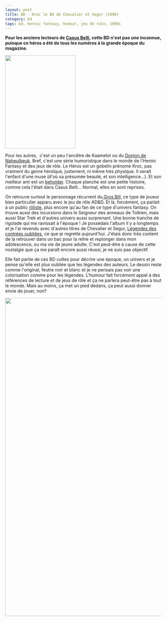 ```yaml
---
layout: post
title: BD - Kroc le Bô de Chevalier et Segur (1990) 
category: bd
tags: bd, heroic fantasy, humour, jeu de role, 1990s
---
```

**Pour les anciens lecteurs de <a href="https://cheziceman.wordpress.com/2017/07/13/presse-du-passe-casus-belli-1980-a-aujourdhui/">Casus Belli</a>, cette BD n'est pas une inconnue, puisque ce héros a été de tous les numéros à la grande époque du magazine.**

<img class="size-medium wp-image-22948 alignleft" src="https://cheziceman.files.wordpress.com/2018/04/kroclebo1.jpg?w=226" alt="" width="226" height="300" />

Pour les autres,  c'est un peu l'ancêtre de Kaamelot ou du <a href="https://fr.wikipedia.org/wiki/Le_Donjon_de_Naheulbeuk">Donjon de Naheulbeuk</a>. Bref, c'est une série humoristique dans le monde de l'Heroic Fantasy et des jeux de rôle. Le Héros est un gobelin prénomé Kroc, pas vraiment du genre héroïque, justement, ni même très physique. Il serait l'enfant d'une muse (d'où sa présumée beauté, et son intelligence...). Et son meilleur ami est un <a href="https://fr.wikipedia.org/wiki/Tyrannœil">beholder</a>. Chaque planche est une petite histoire, comme cela l'était dans Casus Belli... Normal, elles en sont reprises.

On retrouve surtout le personnage récurrent du<a href="https://fr.wikipedia.org/wiki/Gros_Bill_(jeu_de_rôle)"> Gros Bill,</a> ce type de joueur bien particulier apparu avec le jeu de rôle AD&amp;D. Et là, forcément, ça parlait à un public <a href="https://fr.wikipedia.org/wiki/Jeu_de_rôle">rôliste</a>, plus encore qu'au fan de ce type d'univers fantasy. On trouve aussi des incursions dans le Seigneur des anneaux de Tolkien, mais aussi Star Trek et d'autres univers aussi surprenant. Une bonne tranche de rigolade qui me ravissait à l'époque ! Je possédais l'album il y a longtemps et je l'ai revendu avec d'autres titres de Chevalier et Segur, <a href="https://fr.wikipedia.org/wiki/Légendes_des_Contrées_Oubliées">Légendes des contrées oubliées</a>, ce que je regrette aujourd'hui. J'étais donc très content de la retrouver dans un bac pour la relire et replonger dans mon adolescence, ou ma vie de jeune adulte. C'est peut-être à cause de cette nostalgie que ça me paraît encore aussi réussi, je ne suis pas objectif.

Elle fait partie de ces BD cultes pour décrire une époque, un univers et je pense qu'elle est plus oubliée que les légendes des auteurs. Le dessin reste comme l'original, feutre noir et blanc et je ne pensais pas voir une colorisation comme pour les légendes. L'humour fait forcément appel à des références de lecture et de jeux de rôle et ça ne parlera peut-être pas à tout le monde. Mais au moins, ça met un pied dedans, ça peut aussi donner envie de jouer, non?

<img class="aligncenter wp-image-22947 size-large" src="https://cheziceman.files.wordpress.com/2018/04/kroc2.jpg?w=687" alt="" width="687" height="1024" />
